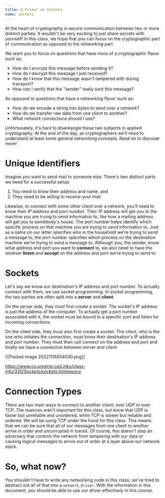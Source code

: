 ```yaml
---
title: A Primer on Sockets
name: sockets
---
```


At the heart of cryptography is secure communication between two or more distinct parties. It wouldn't be very exciting to just share secrets with yourself! In this class, we hope that you can focus on the *cryptographic* part of communication as opposed to the *networking* part.

We want you to focus on questions that have more of a cryptographic flavor such as:
- How do I encrypt this message before sending it?
- How do I decrypt this message I just received?
- How do I know that this message wasn't tampered with during transport?
- How can I verify that the "sender" really sent this message?

As opposed to questions that have a networking flavor such as:
- How do we encode a string into bytes to send over a network?
- How do we transfer raw data from one client to another?
- What network connections should I use?

Unfortunately, it's hard to disentangle these two subjects in applied cryptography. At the end of the day, as cryptographers we'll need to understand at least some general networking concepts. Read on to discover more!


# Unique Identifiers

Imagine you want to send mail to someone else. There's two distinct parts we need for a successful setup:
1) You need to know their address and name, and
2) They need to be willing to receive your mail.

Likewise, to connect with some other client over a network, you'll need to know their *IP address* and *port number*. Their IP address will get you to the machine you are trying to send information to, like how a mailing address will get you to somebody's house. The port number helps identify which specific process on that machine you are trying to send information to. Just as a name on our letter specifies who in the household we're trying to send a message to, the port number specifies which process on the destination machine we're trying to send a message to. Although *you*, the sender, know what address and port you want to **connect** to, we also need to have the receiver **listen** and **accept** on the address and port we're trying to send to.


# Sockets

Let's say we know our destination's IP address and port number. To actually connect with them, we use socket programming. In socket programming, the two parties are often split into a **server** and **client**.

On the server side, they must first create a socket. The socket's IP address is just the address of the computer. To actually get a port number associated with it, the socket must be bound to a specific port and listen for incoming connections.

On the client side, they must also first create a socket. The client, who is the one who initiates the connection, must know their destination's IP address and port number. They must then call connect on the address and port and finally we have a connection between server and client.

![[Pasted image 20221116054030.png]]

*https://www.cs.uregina.ca/Links/class-info/330/Sockets/sockets.htmlsource*


# Connection Types

There are two main ways to connect to another client; over UDP or over TCP. The nuances aren't important for this class, but know that UDP is faster but unreliable and unordered, while TCP is slower but reliable and ordered. We will be using TCP under the hood for this class. This means that we can be sure that all of our messages from one client to another arrive in order and uncorrupted in transit. Of course, this doesn't stop an adversary that controls the network from tampering with our data or causing logical messages to arrive out of order at a layer above our network stack.


# So, what now?

You shouldn't have to write any networking code in this class; we've tried to abstract out all of that into a `network_driver`. With the information in this document, you should be able to use our driver effectively in this course.
